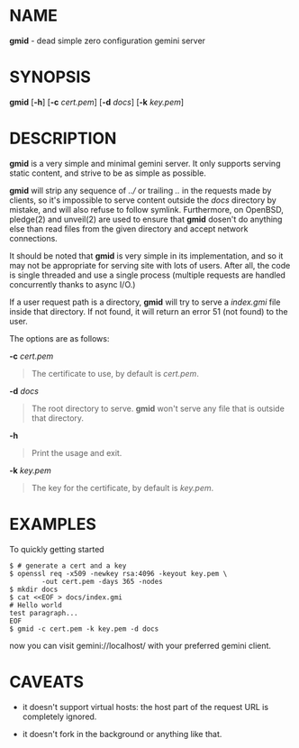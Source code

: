 
# NAME

**gmid** - dead simple zero configuration gemini server

# SYNOPSIS

**gmid**
\[**-h**]
\[**-c**&nbsp;*cert.pem*]
\[**-d**&nbsp;*docs*]
\[**-k**&nbsp;*key.pem*]

# DESCRIPTION

**gmid**
is a very simple and minimal gemini server.
It only supports serving static content, and strive to be as simple as
possible.

**gmid**
will strip any sequence of
*../*
or trailing
*..*
in the requests made by clients, so it's impossible to serve content
outside the
*docs*
directory by mistake, and will also refuse to follow symlink.
Furthermore, on
OpenBSD,
pledge(2)
and
unveil(2)
are used to ensure that
**gmid**
dosen't do anything else than read files from the given directory and
accept network connections.

It should be noted that
**gmid**
is very simple in its implementation, and so it may not be appropriate
for serving site with lots of users.
After all, the code is single threaded and use a single process
(multiple requests are handled concurrently thanks to async I/O.)

If a user request path is a directory,
**gmid**
will try to serve a
*index.gmi*
file inside that directory.
If not found, it will return an error 51 (not found) to the user.

The options are as follows:

**-c** *cert.pem*

> The certificate to use, by default is
> *cert.pem*.

**-d** *docs*

> The root directory to serve.
> **gmid**
> won't serve any file that is outside that directory.

**-h**

> Print the usage and exit.

**-k** *key.pem*

> The key for the certificate, by default is
> *key.pem*.

# EXAMPLES

To quickly getting started

	$ # generate a cert and a key
	$ openssl req -x509 -newkey rsa:4096 -keyout key.pem \
	        -out cert.pem -days 365 -nodes
	$ mkdir docs
	$ cat <<EOF > docs/index.gmi
	# Hello world
	test paragraph...
	EOF
	$ gmid -c cert.pem -k key.pem -d docs

now you can visit gemini://localhost/ with your preferred gemini client.

# CAVEATS

*	it doesn't support virtual hosts: the host part of the request URL is
	completely ignored.

*	it doesn't fork in the background or anything like that.

